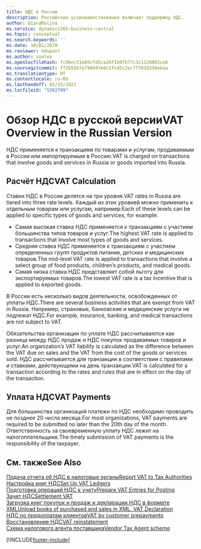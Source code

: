 ```yaml
---
title: НДС в России
description: Российские усовершенствования включают поддержку НДС.
author: DianaMalina
ms.service: dynamics365-business-central
ms.topic: conceptual
ms.search.keywords: ''
ms.date: 10/01/2020
ms.reviewer: edupont
ms.author: soalex
ms.openlocfilehash: fc9bec51e89cfd5ca26f1b07b77c3c1120802ce6
ms.sourcegitcommit: ff2b55b7e790447e0c1fcd5c2ec7f7610338ebaa
ms.translationtype: HT
ms.contentlocale: ru-RU
ms.lasthandoff: 02/15/2021
ms.locfileid: "5382709"
---
```

# <a name="vat-overview-in-the-russian-version"></a><span data-ttu-id="9d069-103">Обзор НДС в русской версии</span><span class="sxs-lookup"><span data-stu-id="9d069-103">VAT Overview in the Russian Version</span></span>

<span data-ttu-id="9d069-104">НДС применяется к транзакциям по товарами и услугам, продаваемым в России или импортируемым в Россию.</span><span class="sxs-lookup"><span data-stu-id="9d069-104">VAT is charged on transactions that involve goods and services in Russia or goods imported into Russia.</span></span>

## <a name="vat-calculation"></a><span data-ttu-id="9d069-105">Расчёт НДС</span><span class="sxs-lookup"><span data-stu-id="9d069-105">VAT Calculation</span></span>

<span data-ttu-id="9d069-106">Ставки НДС в России делятся на три уровня.</span><span class="sxs-lookup"><span data-stu-id="9d069-106">VAT rates in Russia are tiered into three rate levels.</span></span> <span data-ttu-id="9d069-107">Каждый из этих уровней можно применить к отдельным товарам или услугам, например:</span><span class="sxs-lookup"><span data-stu-id="9d069-107">Each of these levels can be applied to specific types of goods and services, for example:</span></span> 

- <span data-ttu-id="9d069-108">Самая высокая ставка НДС применяется к транзакциям с участием большинства типов товаров и услуг.</span><span class="sxs-lookup"><span data-stu-id="9d069-108">The highest VAT rate is applied to transactions that involve most types of goods and services.</span></span>
- <span data-ttu-id="9d069-109">Средняя ставка НДС применяется к транзакциям с участием определенных групп продуктов питания, детских и медицинских товаров.</span><span class="sxs-lookup"><span data-stu-id="9d069-109">The mid-level VAT rate is applied to transactions that involve a select group of food products, children’s products, and medical goods.</span></span>
- <span data-ttu-id="9d069-110">Самая низка ставка НДС представляет собой льготу для экспортируемых товаров.</span><span class="sxs-lookup"><span data-stu-id="9d069-110">The lowest VAT rate is a tax incentive that is applied to exported goods.</span></span> 

<span data-ttu-id="9d069-111">В России есть несколько видов деятельности, освобожденных от уплаты НДС.</span><span class="sxs-lookup"><span data-stu-id="9d069-111">There are several business activities that are exempt from VAT in Russia.</span></span> <span data-ttu-id="9d069-112">Например, страховые, банковские и медицинские услуги не подлежат НДС.</span><span class="sxs-lookup"><span data-stu-id="9d069-112">For example, insurance, banking, and medical transactions are not subject to VAT.</span></span> 

<span data-ttu-id="9d069-113">Обязательства организации по уплате НДС рассчитываются как разница между НДС продаж и НДС покупок продаваемых товаров и услуг.</span><span class="sxs-lookup"><span data-stu-id="9d069-113">An organization’s VAT liability is calculated as the difference between the VAT due on sales and the VAT from the cost of the goods or services sold.</span></span> <span data-ttu-id="9d069-114">НДС рассчитывается для транзакции в соответствии с правилами и ставками, действующими на день транзакции.</span><span class="sxs-lookup"><span data-stu-id="9d069-114">VAT is calculated for a transaction according to the rates and rules that are in effect on the day of the transaction.</span></span>

## <a name="vat-payments"></a><span data-ttu-id="9d069-115">Уплата НДС</span><span class="sxs-lookup"><span data-stu-id="9d069-115">VAT Payments</span></span>

<span data-ttu-id="9d069-116">Для большинства организаций платежи по НДС необходимо проводить не позднее 20 числа месяца.</span><span class="sxs-lookup"><span data-stu-id="9d069-116">For most organizations, VAT payments are required to be submitted no later than the 20th day of the month.</span></span> <span data-ttu-id="9d069-117">Ответственность за своевременную уплату НДС лежит на налогоплательщике.</span><span class="sxs-lookup"><span data-stu-id="9d069-117">The timely submission of VAT payments is the responsibility of the taxpayer.</span></span>

## <a name="see-also"></a><span data-ttu-id="9d069-118">См. также</span><span class="sxs-lookup"><span data-stu-id="9d069-118">See Also</span></span>

[<span data-ttu-id="9d069-119">Подача отчета об НДС в налоговые органы</span><span class="sxs-lookup"><span data-stu-id="9d069-119">Report VAT to Tax Authorities</span></span>](../../finance-how-report-vat.md)  
[<span data-ttu-id="9d069-120">Настройка книг НДС</span><span class="sxs-lookup"><span data-stu-id="9d069-120">Set Up VAT Ledgers</span></span>](How-to-Set-Up-VAT-Ledgers.md)  
[<span data-ttu-id="9d069-121">Подготовка операций НДС к учету</span><span class="sxs-lookup"><span data-stu-id="9d069-121">Prepare VAT Entries for Posting</span></span>](How-to-Prepare-VAT-Entries-for-Posting.md)  
[<span data-ttu-id="9d069-122">Зачет НДС</span><span class="sxs-lookup"><span data-stu-id="9d069-122">Settlement VAT</span></span>](Settlement-VAT.md)  
[<span data-ttu-id="9d069-123">Загрузка книг покупок и продаж и декларации НДС в формате XML</span><span class="sxs-lookup"><span data-stu-id="9d069-123">Unload books of purchased and sales in XML. VAT Declaration</span></span>](upload-books-purchases-sales-xml-vat-declaration.md)  
[<span data-ttu-id="9d069-124">НДС по предоплатам клиентов</span><span class="sxs-lookup"><span data-stu-id="9d069-124">VAT by customer prepayments</span></span>](VAT-by-Customer-prepayments.md)  
[<span data-ttu-id="9d069-125">Восстановление НДС</span><span class="sxs-lookup"><span data-stu-id="9d069-125">VAT reinstatement</span></span>](VAT-reinstatement.md)  
[<span data-ttu-id="9d069-126">Схема налогового агента поставщика</span><span class="sxs-lookup"><span data-stu-id="9d069-126">Vendor Tax Agent scheme</span></span>](Vendor-Tax-Agent-scheme.md)  


[!INCLUDE[footer-include](../../includes/footer-banner.md)]